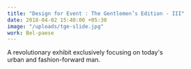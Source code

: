 ```yaml
---
title: "Design for Event : The Gentlemen’s Edition - III"
date: 2018-04-02 15:40:00 +05:30
image: "/uploads/tge-slide.jpg"
work: Bel-paese
---
```


A revolutionary exhibit exclusively focusing on today's<br>urban and fashion-forward man.
